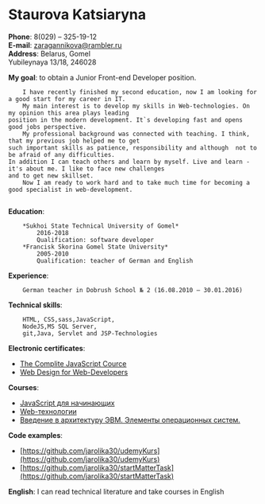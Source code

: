 # Staurova Katsiaryna  

**Phone**: 8(029) – 325-19-12  
**E-mail**: zaragannikova@rambler.ru  
**Address**: Belarus, Gomel  
	Yubileynaya 13/18, 246028  
			 
**My goal**: to obtain a Junior  Front-end Developer position.  
```
	I have recently finished my second education, now I am looking for a good start for my career in IT.  
	My main interest is to develop my skills in Web-technologies. On my opinion this area plays leading 
position in the modern development. It`s developing fast and opens good jobs perspective.  
	My professional background was connected with teaching. I think, that my previous job helped me to get 
such important skills as patience, responsibility and although  not to be afraid of any difficulties. 
In addition I can teach others and learn by myself. Live and learn - it's about me. I like to face new challenges 
and to get new skillset.
	Now I am ready to work hard and to take much time for becoming a good specialist in web-development. 
 
```
**Education**:  

		*Sukhoi State Technical University of Gomel*  
			2016-2018  
			Qualification: software developer  
		*Francisk Skorina Gomel State University*  
			2005-2010  
			Qualification: teacher of German and English  
			
				   
**Experience**:  

		German teacher in Dobrush School № 2 (16.08.2010 – 30.01.2016)  
		

**Technical skills**:   

		HTML, CSS,sass,JavaScript,  
		NodeJS,MS SQL Server,  
		git,Java, Servlet and JSP-Technologies  
					  
**Electronic certificates**:  
* [The Complite JavaScript Cource](https://www.udemy.com/certificate/UC-QT0R53K2/) 
* [Web Design for Web-Developers](https://www.udemy.com/certificate/UC-5ZAJZ3ZG/)  
		
		
**Courses**:  
* [JavaScript для начинающих](https://stepik.org/course/2223/syllabus)  
* [Web-технологии](https://stepik.org/course/154/syllabus)  
* [Введение в архитектуру ЭВМ. Элементы операционных систем.](https://stepik.org/course/253/syllabus)  
		
							 
**Сode examples**:  
* [https://github.com/jarolika30/udemyKurs](https://github.com/jarolika30/udemyKurs)  
* [https://github.com/jarolika30/startMatterTask](https://github.com/jarolika30/startMatterTask)   
		
							 
**English**: I can read technical literature and take courses in English							 


